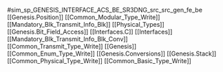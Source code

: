 #sim_sp_GENESIS_INTERFACE_ACS_BE_SR3DNG_src_src_gen_fe_be
[[Genesis.Position]]
[[Common_Modular_Type_Write]]
[[Mandatory_Blk_Transmit_Info_Blk]]
[[Physical_Types]]
[[Genesis.Bit_Field_Access]]
[[Interfaces.C]]
[[Interfaces]]
[[Mandatory_Blk_Transmit_Info_Blk_Conv]]
[[Common_Transmit_Type_Write]]
[[Genesis]]
[[Common_Enum_Type_Write]]
[[Genesis.Conversions]]
[[Genesis.Stack]]
[[Common_Physical_Type_Write]]
[[Common_Basic_Type_Write]]
